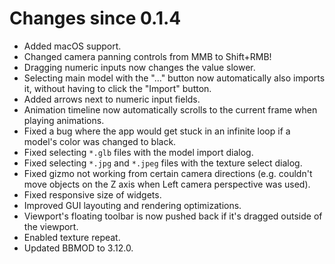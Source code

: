 # Changes since 0.1.4
* Added macOS support.
* Changed camera panning controls from MMB to Shift+RMB!
* Dragging numeric inputs now changes the value slower.
* Selecting main model with the "..." button now automatically also imports it, without having to click the "Import" button.
* Added arrows next to numeric input fields.
* Animation timeline now automatically scrolls to the current frame when playing animations.
* Fixed a bug where the app would get stuck in an infinite loop if a model's color was changed to black.
* Fixed selecting `*.glb` files with the model import dialog.
* Fixed selecting `*.jpg` and `*.jpeg` files with the texture select dialog.
* Fixed gizmo not working from certain camera directions (e.g. couldn't move objects on the Z axis when Left camera perspective was used).
* Fixed responsive size of widgets.
* Improved GUI layouting and rendering optimizations.
* Viewport's floating toolbar is now pushed back if it's dragged outside of the viewport.
* Enabled texture repeat.
* Updated BBMOD to 3.12.0.
